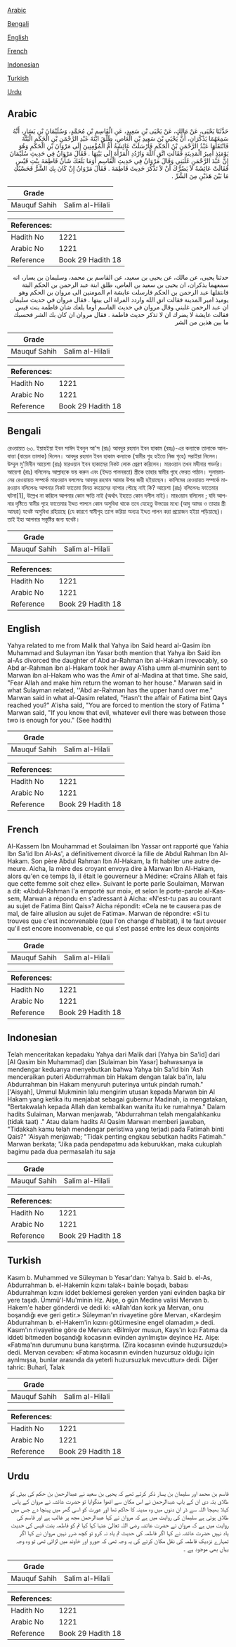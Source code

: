 [Arabic](#arabic)

[Bengali](#bengali)

[English](#english)

[French](#french)

[Indonesian](#indonesian)

[Turkish](#turkish)

[Urdu](#urdu)

## Arabic


<div dir="rtl" lang="ar" style={{fontSize:'larger',backgroundColor:'#f8f9fa',padding:20}}>
حَدَّثَنَا يَحْيَى، عَنْ مَالِكٍ، عَنْ يَحْيَى بْنِ سَعِيدٍ، عَنِ الْقَاسِمِ بْنِ مُحَمَّدٍ، وَسُلَيْمَانَ بْنِ يَسَارٍ، أَنَّهُ سَمِعَهُمَا يَذْكُرَانِ، أَنَّ يَحْيَى بْنَ سَعِيدِ بْنِ الْعَاصِ، طَلَّقَ ابْنَةَ عَبْدِ الرَّحْمَنِ بْنِ الْحَكَمِ الْبَتَّةَ فَانْتَقَلَهَا عَبْدُ الرَّحْمَنِ بْنُ الْحَكَمِ فَأَرْسَلَتْ عَائِشَةُ أُمُّ الْمُؤْمِنِينَ إِلَى مَرْوَانَ بْنِ الْحَكَمِ وَهُوَ يَوْمَئِذٍ أَمِيرُ الْمَدِينَةِ فَقَالَتِ اتَّقِ اللَّهَ وَارْدُدِ الْمَرْأَةَ إِلَى بَيْتِهَا ‏.‏ فَقَالَ مَرْوَانُ فِي حَدِيثِ سُلَيْمَانَ إِنَّ عَبْدَ الرَّحْمَنِ غَلَبَنِي وَقَالَ مَرْوَانُ فِي حَدِيثِ الْقَاسِمِ أَوَمَا بَلَغَكَ شَأْنُ فَاطِمَةَ بِنْتِ قَيْسٍ فَقَالَتْ عَائِشَةُ لاَ يَضُرُّكَ أَنْ لاَ تَذْكُرَ حَدِيثَ فَاطِمَةَ ‏.‏ فَقَالَ مَرْوَانُ إِنْ كَانَ بِكِ الشَّرُّ فَحَسْبُكِ مَا بَيْنَ هَذَيْنِ مِنَ الشَّرِّ ‏.‏
</div>
<div style={{backgroundColor:'#f8f9fa',padding:20, marginBottom: 10}}><table> <thead> <tr> <th>Grade</th> <th></th> </tr> </thead> <tbody> <tr><td>Mauquf Sahih</td><td>Salim al-Hilali</td></tr></tbody></table><table> <thead> <tr> <th>References:</th> <th></th> </tr> </thead> <tbody><tr><td>Hadith No</td><td>1221</td></tr><tr><td>Arabic No</td><td>1221</td></tr><tr><td>Reference</td><td>Book 29 Hadith 18</td></tr></tbody></table></div>


<div dir="rtl" lang="ar" style={{fontSize:'larger',backgroundColor:'#f8f9fa',padding:20}}>
حدثنا يحيى، عن مالك، عن يحيى بن سعيد، عن القاسم بن محمد، وسليمان بن يسار، انه سمعهما يذكران، ان يحيى بن سعيد بن العاص، طلق ابنة عبد الرحمن بن الحكم البتة فانتقلها عبد الرحمن بن الحكم فارسلت عايشة ام المومنين الى مروان بن الحكم وهو يوميذ امير المدينة فقالت اتق الله واردد المراة الى بيتها . فقال مروان في حديث سليمان ان عبد الرحمن غلبني وقال مروان في حديث القاسم اوما بلغك شان فاطمة بنت قيس فقالت عايشة لا يضرك ان لا تذكر حديث فاطمة . فقال مروان ان كان بك الشر فحسبك ما بين هذين من الشر
</div>
<div style={{backgroundColor:'#f8f9fa',padding:20, marginBottom: 10}}><table> <thead> <tr> <th>Grade</th> <th></th> </tr> </thead> <tbody> <tr><td>Mauquf Sahih</td><td>Salim al-Hilali</td></tr></tbody></table><table> <thead> <tr> <th>References:</th> <th></th> </tr> </thead> <tbody><tr><td>Hadith No</td><td>1221</td></tr><tr><td>Arabic No</td><td>1221</td></tr><tr><td>Reference</td><td>Book 29 Hadith 18</td></tr></tbody></table></div>

## Bengali


<div dir="ltr" lang="bn" style={{fontSize:'larger',backgroundColor:'#f8f9fa',padding:20}}>
রেওয়ায়ত ৬৩. ইয়াহইয়া ইবন সাঈদ ইবনুল আ'স (রাঃ) আবদুর রহমান ইবন হাকাম (রহঃ)-এর কন্যাকে তালাকে আল-বাত্তা (বায়েন তালাক) দিলেন। আবদুর রহমান ইবন হাকাম কন্যাকে (স্বামীর গৃহ হইতে নিজ গৃহে) সরাইয়া নিলেন। উম্মুল মু'মিনীন আয়েশা (রাঃ) মারওয়ান ইবন হাকামের নিকট লোক প্রেরণ করিলেন। মারওয়ান তখন মদীনার গভর্নর। আয়েশা (রাঃ) বলিলেনঃ আল্লাহকে ভয় করুন এবং (ইদ্দত পালনরতা) স্ত্রীকে তাহার স্বামীর গৃহে ফেরত পাঠান। সুলায়মানের রেওয়ায়ত সম্পর্কে মারওয়ান বললেনঃ আবদুর রহমান আমার উপর জয়ী হইয়াছেন। কাসিমের রেওয়ায়ত সম্পর্কে মারওয়ান বলিলেনঃ আপনার নিকট ফাতেমা বিনত কায়েসের ব্যাপার পৌছে নাই কি? আয়েশা (রাঃ) বলিলেনঃ ফাতেমার ঘটনা[1], উল্লেখ না করিলে আপনার কোন ক্ষতি নাই (অর্থাৎ ইহাতে কোন দলীল নাই)। মারওয়ান বলিলেন ; যদি আপনার দৃষ্টিতে স্বামীর গৃহে ফাতেমার ইদ্দত পালনে কোন অসুবিধা থাকে তবে যেহেতু উভয়ের মধ্যে (আবু আমর ও তাহার স্ত্রী আমরা) যথেষ্ট অসুবিধা রহিয়াছে (যে কারণে স্বামীগৃহ ত্যাগ করিয়া অন্যত্র ইদ্দত পালন করা প্রয়োজন হইয়া পড়িয়াছে)। তাই ইহা আপনার সস্তুষ্টির জন্য যথেষ্ট।
</div>
<div style={{backgroundColor:'#f8f9fa',padding:20, marginBottom: 10}}><table> <thead> <tr> <th>Grade</th> <th></th> </tr> </thead> <tbody> <tr><td>Mauquf Sahih</td><td>Salim al-Hilali</td></tr></tbody></table><table> <thead> <tr> <th>References:</th> <th></th> </tr> </thead> <tbody><tr><td>Hadith No</td><td>1221</td></tr><tr><td>Arabic No</td><td>1221</td></tr><tr><td>Reference</td><td>Book 29 Hadith 18</td></tr></tbody></table></div>

## English


<div dir="ltr" lang="en" style={{fontSize:'larger',backgroundColor:'#f8f9fa',padding:20}}>
Yahya related to me from Malik thal Yahya ibn Said heard al-Qasim ibn Muhammad and Sulayman ibn Yasar both mention that Yahya ibn Said ibn al-As divorced the daughter of Abd ar-Rahman ibn al-Hakam irrevocably, so Abd ar-Rahman ibn al-Hakam took her away A'isha umm al-muminin sent to Marwan ibn al-Hakam who was the Amir of al-Madina at that time. She said, "Fear Allah and make him return the woman to her house." Marwan said in what Sulayman related, ''Abd ar-Rahman has the upper hand over me." Marwan said in what al-Qasim related, "Hasn't the affair of Fatima bint Qays reached you?" A'isha said, "You are forced to mention the story of Fatima " Marwan said, "If you know that evil, whatever evil there was between those two is enough for you." (See hadith)
</div>
<div style={{backgroundColor:'#f8f9fa',padding:20, marginBottom: 10}}><table> <thead> <tr> <th>Grade</th> <th></th> </tr> </thead> <tbody> <tr><td>Mauquf Sahih</td><td>Salim al-Hilali</td></tr></tbody></table><table> <thead> <tr> <th>References:</th> <th></th> </tr> </thead> <tbody><tr><td>Hadith No</td><td>1221</td></tr><tr><td>Arabic No</td><td>1221</td></tr><tr><td>Reference</td><td>Book 29 Hadith 18</td></tr></tbody></table></div>

## French


<div dir="ltr" lang="fr" style={{fontSize:'larger',backgroundColor:'#f8f9fa',padding:20}}>
Al-Kassem Ibn Mouhammad et Soulaiman Ibn Yassar ont rapporté que Yahia Ibn Sa'id Ibn Al-As', a définitivement divorcé la fille de Abdul Rahman Ibn Al-Hakam. Son père Abdul Rahman Ibn Al-Hakam, la fit habiter une autre demeure. Aicha, la mère des croyant envoya dire à Marwan Ibn Al-Hakam, alors qu'en ce temps là, il était le gouverneur à Médine: «Crains Allah et fais que cette femme soit chez elle». Suivant le porte parle Soulaiman, Marwan a dit: «Abdul-Rahman l'a emporté sur moi», et selon le porte-parole al-Kassem, Marwan a répondu en s'adressant à Aicha: «N'est-tu pas au courant au sujet de Fatima Bint Qais»? Aicha répondit: «Cela ne te causera pas de mal, de faire allusion au sujet de Fatima». Marwan de répondre: «Si tu trouves que c'est inconvenable (que l'on change d'habitat), il te faut avouer qu'il est encore inconvenable, ce qui s'est passé entre les deux conjoints
</div>
<div style={{backgroundColor:'#f8f9fa',padding:20, marginBottom: 10}}><table> <thead> <tr> <th>Grade</th> <th></th> </tr> </thead> <tbody> <tr><td>Mauquf Sahih</td><td>Salim al-Hilali</td></tr></tbody></table><table> <thead> <tr> <th>References:</th> <th></th> </tr> </thead> <tbody><tr><td>Hadith No</td><td>1221</td></tr><tr><td>Arabic No</td><td>1221</td></tr><tr><td>Reference</td><td>Book 29 Hadith 18</td></tr></tbody></table></div>

## Indonesian


<div dir="ltr" lang="id" style={{fontSize:'larger',backgroundColor:'#f8f9fa',padding:20}}>
Telah menceritakan kepadaku Yahya dari Malik dari [Yahya bin Sa'id] dari [Al Qasim bin Muhammad] dan [Sulaiman bin Yasar] bahwasanya ia mendengar keduanya menyebutkan bahwa Yahya bin Sa'id bin 'Ash menceraikan puteri Abdurrahman bin Hakam dengan talak ba'in, lalu Abdurrahman bin Hakam menyuruh puterinya untuk pindah rumah." ['Aisyah], Ummul Mukminin lalu mengirim utusan kepada Marwan bin Al Hakam yang ketika itu menjabat sebagai gubernur Madinah, ia mengatakan, "Bertakwalah kepada Allah dan kembalikan wanita itu ke rumahnya." Dalam hadits Sulaiman, Marwan menjawab, "Abdurrahman telah mengalahkanku (tidak taat) ." Atau dalam hadits Al Qasim Marwan memberi jawaban, "Tidakkah kamu telah mendengar peristiwa yang terjadi pada Fatimah binti Qais?" 'Aisyah menjawab; "Tidak penting engkau sebutkan hadits Fatimah." Marwan berkata; "Jika pada pendapatmu ada keburukkan, maka cukuplah bagimu pada dua permasalah itu saja
</div>
<div style={{backgroundColor:'#f8f9fa',padding:20, marginBottom: 10}}><table> <thead> <tr> <th>Grade</th> <th></th> </tr> </thead> <tbody> <tr><td>Mauquf Sahih</td><td>Salim al-Hilali</td></tr></tbody></table><table> <thead> <tr> <th>References:</th> <th></th> </tr> </thead> <tbody><tr><td>Hadith No</td><td>1221</td></tr><tr><td>Arabic No</td><td>1221</td></tr><tr><td>Reference</td><td>Book 29 Hadith 18</td></tr></tbody></table></div>

## Turkish


<div dir="ltr" lang="tr" style={{fontSize:'larger',backgroundColor:'#f8f9fa',padding:20}}>
Kasım b. Muhammed ve Süleyman b Yesar'dan: Yahya b. Said b. el-As, Abdurrahman b. el-Hakemin kızını talak-ı bainle boşadı, babası Abdurrahman kızını iddet beklemesi gereken yerden yani evinden başka bir yere taşıdı. Ümmü'l-Mu'minin Hz. Aişe, o gün Medine valisi Mervan b. Hakem'e haber gönderdi ve dedi ki: «Allah'dan kork ya Mervan, onu boşandığı eve geri getir.» Süleyman'ın rivayetine göre Mervan, «Kardeşim Abdurrahman b. el-Hakem'in kızını götürmesine engel olamadım,» dedi. Kasım'ın rivayetine göre de Mervan: «Bilmiyor musun, Kays'ın kızı Fatıma da iddeti bitmeden boşandığı kocasının evinden ayrılmıştı» deyin­ce Hz. Aişe: «Fatıma'nın durumunu buna karıştırma. (Zira kocası­nın evinde huzursuzdu)» dedi. Mervan cevaben: «Fatıma kocası­nın evinden huzursuz olduğu için aynlmışsa, bunlar arasında da yeterli huzursuzluk mevcuttur» dedi. Diğer tahric: Buharî, Talak
</div>
<div style={{backgroundColor:'#f8f9fa',padding:20, marginBottom: 10}}><table> <thead> <tr> <th>Grade</th> <th></th> </tr> </thead> <tbody> <tr><td>Mauquf Sahih</td><td>Salim al-Hilali</td></tr></tbody></table><table> <thead> <tr> <th>References:</th> <th></th> </tr> </thead> <tbody><tr><td>Hadith No</td><td>1221</td></tr><tr><td>Arabic No</td><td>1221</td></tr><tr><td>Reference</td><td>Book 29 Hadith 18</td></tr></tbody></table></div>

## Urdu


<div dir="rtl" lang="ur" style={{fontSize:'larger',backgroundColor:'#f8f9fa',padding:20}}>
قاسم بن محمد اور سلیمان بن یسار ذکر کرتے تھے کہ یحیی بن سعید نے عبدالرحمن بن حکم کی بیٹی کو طلاق بتہ دی ان کے باپ عبدالرحمن نے اس مکان سے اٹھوا منگوایا تو حضرت عائشہ نے مروان کے پاس کہلا بھیجا اللہ سے ڈر ان دنوں میں وہ مدینہ کا حاکم تھا اور عورت کو اسی گھر میں پہنچا دے جس میں طلاق ہوئی ہے سلیمان کی روایت میں ہے کہ مروان نے کہا عبدالرحمن مجھ پر غالب ہے اور قاسم کی روایت میں ہے کہ مروان نے حضرت عائشہ رضی اللہ تعالیٰ عنہا کہا کیا تم کو فاطمہ بنت قیس کی حدیث یاد نہیں حضرت عائشہ نے کہا اگر فاطمہ کی حدیث تم یاد نہ کرو تو کچھ ضرر نہیں مروان نے کہا اگر تمہارے نزدیک فاطمہ کی نقل مکان کرنے کی یہ وجہ تھی کہ جورو اور خاوند میں لڑائی تھی تو وہ وجہ یہاں بھی موجود ہے ۔
</div>
<div style={{backgroundColor:'#f8f9fa',padding:20, marginBottom: 10}}><table> <thead> <tr> <th>Grade</th> <th></th> </tr> </thead> <tbody> <tr><td>Mauquf Sahih</td><td>Salim al-Hilali</td></tr></tbody></table><table> <thead> <tr> <th>References:</th> <th></th> </tr> </thead> <tbody><tr><td>Hadith No</td><td>1221</td></tr><tr><td>Arabic No</td><td>1221</td></tr><tr><td>Reference</td><td>Book 29 Hadith 18</td></tr></tbody></table></div>